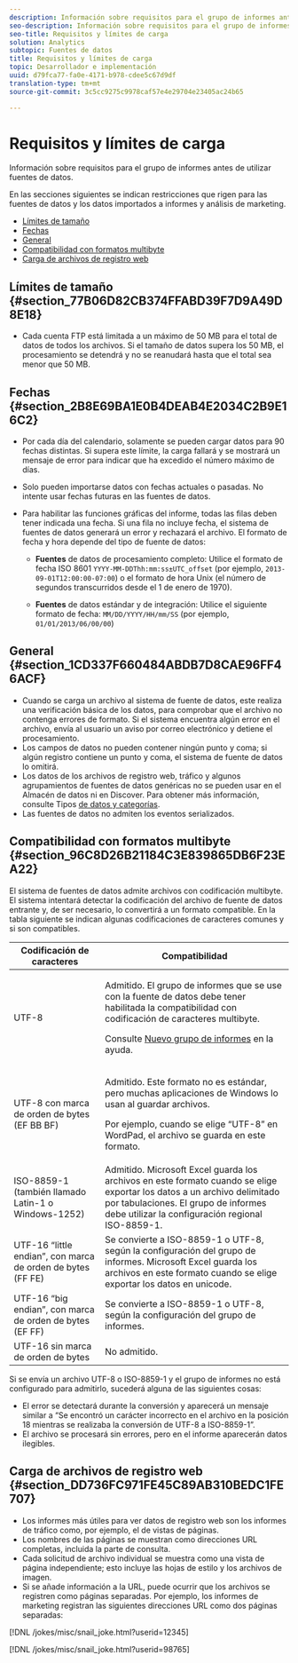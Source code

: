 ```yaml
---
description: Información sobre requisitos para el grupo de informes antes de utilizar fuentes de datos.
seo-description: Información sobre requisitos para el grupo de informes antes de utilizar fuentes de datos.
seo-title: Requisitos y límites de carga
solution: Analytics
subtopic: Fuentes de datos
title: Requisitos y límites de carga
topic: Desarrollador e implementación
uuid: d79fca77-fa0e-4171-b978-cdee5c67d9df
translation-type: tm+mt
source-git-commit: 3c5cc9275c9978caf57e4e29704e23405ac24b65

---
```



# Requisitos y límites de carga

Información sobre requisitos para el grupo de informes antes de utilizar fuentes de datos.

En las secciones siguientes se indican restricciones que rigen para las fuentes de datos y los datos importados a informes y análisis de marketing.

* [Límites de tamaño](../../import/c-data-sources/datasrc-requirements.md#section_77B06D82CB374FFABD39F7D9A49D8E18)
* [Fechas](../../import/c-data-sources/datasrc-requirements.md#section_2B8E69BA1E0B4DEAB4E2034C2B9E16C2)
* [General](../../import/c-data-sources/datasrc-requirements.md#section_1CD337F660484ABDB7D8CAE96FF46ACF)
* [Compatibilidad con formatos multibyte](../../import/c-data-sources/datasrc-requirements.md#section_96C8D26B21184C3E839865DB6F23EA22)
* [Carga de archivos de registro web](../../import/c-data-sources/datasrc-requirements.md#section_DD736FC971FE45C89AB310BEDC1FE707)

## Límites de tamaño {#section_77B06D82CB374FFABD39F7D9A49D8E18}

* Cada cuenta FTP está limitada a un máximo de 50 MB para el total de datos de todos los archivos. Si el tamaño de datos supera los 50 MB, el procesamiento se detendrá y no se reanudará hasta que el total sea menor que 50 MB.

## Fechas {#section_2B8E69BA1E0B4DEAB4E2034C2B9E16C2}

* Por cada día del calendario, solamente se pueden cargar datos para 90 fechas distintas. Si supera este límite, la carga fallará y se mostrará un mensaje de error para indicar que ha excedido el número máximo de días.
* Solo pueden importarse datos con fechas actuales o pasadas. No intente usar fechas futuras en las fuentes de datos.
* Para habilitar las funciones gráficas del informe, todas las filas deben tener indicada una fecha. Si una fila no incluye fecha, el sistema de fuentes de datos generará un error y rechazará el archivo. El formato de fecha y hora depende del tipo de fuente de datos:

   * **Fuentes** de datos de procesamiento completo: Utilice el formato de fecha ISO 8601 `YYYY-MM-DDThh:mm:ss±UTC_offset` (por ejemplo, `2013-09-01T12:00:00-07:00`) o el formato de hora Unix (el número de segundos transcurridos desde el 1 de enero de 1970).

   * **Fuentes** de datos estándar y de integración: Utilice el siguiente formato de fecha: `MM/DD/YYYY/HH/mm/SS` (por ejemplo, `01/01/2013/06/00/00`)

## General {#section_1CD337F660484ABDB7D8CAE96FF46ACF}

* Cuando se carga un archivo al sistema de fuente de datos, este realiza una verificación básica de los datos, para comprobar que el archivo no contenga errores de formato. Si el sistema encuentra algún error en el archivo, envía al usuario un aviso por correo electrónico y detiene el procesamiento.
* Los campos de datos no pueden contener ningún punto y coma; si algún registro contiene un punto y coma, el sistema de fuente de datos lo omitirá.
* Los datos de los archivos de registro web, tráfico y algunos agrupamientos de fuentes de datos genéricas no se pueden usar en el Almacén de datos ni en Discover. Para obtener más información, consulte Tipos [de datos y categorías](../../import/c-data-sources/c-datasrc-types/datasrc-categories.md#concept_42D1534F48324F20B4F9297FC4022105).
* Las fuentes de datos no admiten los eventos serializados.

## Compatibilidad con formatos multibyte {#section_96C8D26B21184C3E839865DB6F23EA22}

El sistema de fuentes de datos admite archivos con codificación multibyte. El sistema intentará detectar la codificación del archivo de fuente de datos entrante y, de ser necesario, lo convertirá a un formato compatible. En la tabla siguiente se indican algunas codificaciones de caracteres comunes y si son compatibles.

<table id="table_F9E685D7EEAB49A9ABAD622AE630EC21"> 
 <thead> 
  <tr> 
   <th colname="col1" class="entry"> Codificación de caracteres </th> 
   <th colname="col2" class="entry"> Compatibilidad </th> 
  </tr> 
 </thead>
 <tbody> 
  <tr> 
   <td colname="col1"> UTF-8 </td> 
   <td colname="col2"> <p>Admitido. El grupo de informes que se use con la fuente de datos debe tener habilitada la compatibilidad con codificación de caracteres multibyte. </p> <p>Consulte <a href="https://marketing.adobe.com/resources/help/en_US/reference/new_report_suite.html" format="https" scope="external">Nuevo grupo de informes</a> en la ayuda. </p> </td> 
  </tr> 
  <tr> 
   <td colname="col1"> UTF-8 con marca de orden de bytes (EF BB BF) </td> 
   <td colname="col2"> <p>Admitido. Este formato no es estándar, pero muchas aplicaciones de Windows lo usan al guardar archivos. </p> <p>Por ejemplo, cuando se elige “UTF-8” en WordPad, el archivo se guarda en este formato. </p> </td> 
  </tr> 
  <tr> 
   <td colname="col1"> ISO-8859-1 (también llamado Latin-1 o Windows-1252) </td> 
   <td colname="col2"> Admitido. Microsoft Excel guarda los archivos en este formato cuando se elige exportar los datos a un archivo delimitado por tabulaciones. El grupo de informes debe utilizar la configuración regional ISO-8859-1. </td> 
  </tr> 
  <tr> 
   <td colname="col1"> UTF-16 “little endian”, con marca de orden de bytes (FF FE) </td> 
   <td colname="col2"> Se convierte a ISO-8859-1 o UTF-8, según la configuración del grupo de informes. Microsoft Excel guarda los archivos en este formato cuando se elige exportar los datos en unicode. </td> 
  </tr> 
  <tr> 
   <td colname="col1"> UTF-16 “big endian”, con marca de orden de bytes (EF FF) </td> 
   <td colname="col2"> Se convierte a ISO-8859-1 o UTF-8, según la configuración del grupo de informes.  </td> 
  </tr> 
  <tr> 
   <td colname="col1"> UTF-16 sin marca de orden de bytes </td> 
   <td colname="col2"> No admitido. </td> 
  </tr> 
 </tbody> 
</table>

Si se envía un archivo UTF-8 o ISO-8859-1 y el grupo de informes no está configurado para admitirlo, sucederá alguna de las siguientes cosas:

* El error se detectará durante la conversión y aparecerá un mensaje similar a “Se encontró un carácter incorrecto en el archivo en la posición 18 mientras se realizaba la conversión de UTF-8 a ISO-8859-1”.
* El archivo se procesará sin errores, pero en el informe aparecerán datos ilegibles.

## Carga de archivos de registro web {#section_DD736FC971FE45C89AB310BEDC1FE707}

* Los informes más útiles para ver datos de registro web son los informes de tráfico como, por ejemplo, el de vistas de páginas.
* Los nombres de las páginas se muestran como direcciones URL completas, incluida la parte de consulta.
* Cada solicitud de archivo individual se muestra como una vista de página independiente; esto incluye las hojas de estilo y los archivos de imagen.
* Si se añade información a la URL, puede ocurrir que los archivos se registren como páginas separadas. Por ejemplo, los informes de marketing registran las siguientes direcciones URL como dos páginas separadas:

[!DNL /jokes/misc/snail_joke.html?userid=12345]

[!DNL /jokes/misc/snail_joke.html?userid=98765]
